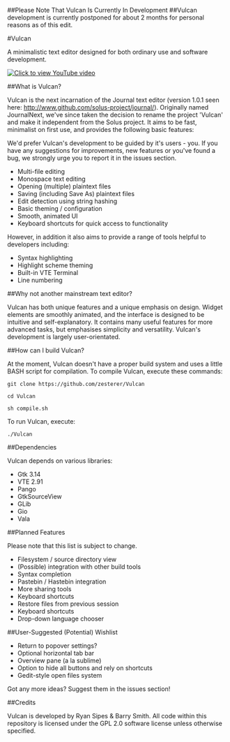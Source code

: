 ##Please Note That Vulcan Is Currently In Development
##Vulcan development is currently postponed for about 2 months for personal reasons as of this edit.

#Vulcan

A minimalistic text editor designed for both ordinary use and software development.

[![Click to view YouTube video](https://raw.githubusercontent.com/zesterer/vulcan/master/misc/screenshot.png)](https://www.youtube.com/watch?v=is2f3xVIvFM)

##What is Vulcan?

Vulcan is the next incarnation of the Journal text editor (version 1.0.1 seen here: http://www.github.com/solus-project/journal/). Originally named JournalNext, we've since taken the decision to rename the project 'Vulcan' and make it independent from the Solus project. It aims to be fast, minimalist on first use, and provides the following basic features:

We'd prefer Vulcan's development to be guided by it's users - you. If you have any suggestions for improvements, new features or you've found a bug, we strongly urge you to report it in the issues section.

- Multi-file editing
- Monospace text editing
- Opening (multiple) plaintext files
- Saving (including Save As) plaintext files
- Edit detection using string hashing
- Basic theming / configuration
- Smooth, animated UI
- Keyboard shortcuts for quick access to functionality

However, in addition it also aims to provide a range of tools helpful to developers including:

- Syntax highlighting
- Highlight scheme theming
- Built-in VTE Terminal
- Line numbering

##Why not another mainstream text editor?

Vulcan has both unique features and a unique emphasis on design. Widget elements are smoothly animated, and the interface is designed to be intuitive and self-explanatory. It contains many useful features for more advanced tasks, but emphasises simplicity and versatility. Vulcan's development is largely user-orientated.

##How can I build Vulcan?

At the moment, Vulcan doesn't have a proper build system and uses a little BASH script for compilation. To compile Vulcan, execute these commands:

`git clone https://github.com/zesterer/Vulcan`

`cd Vulcan`

`sh compile.sh`

To run Vulcan, execute:

`./Vulcan`

##Dependencies

Vulcan depends on various libraries:

- Gtk 3.14
- VTE 2.91
- Pango
- GtkSourceView
- GLib
- Gio
- Vala

##Planned Features

Please note that this list is subject to change.

- Filesystem / source directory view
- (Possible) integration with other build tools
- Syntax completion
- Pastebin / Hastebin integration
- More sharing tools
- Keyboard shortcuts
- Restore files from previous session
- Keyboard shortcuts
- Drop-down language chooser

##User-Suggested (Potential) Wishlist

- Return to popover settings?
- Optional horizontal tab bar
- Overview pane (a la sublime)
- Option to hide all buttons and rely on shortcuts
- Gedit-style open files system

Got any more ideas? Suggest them in the issues section!

##Credits

Vulcan is developed by Ryan Sipes & Barry Smith.
All code within this repository is licensed under the GPL 2.0 software license unless otherwise specified.
